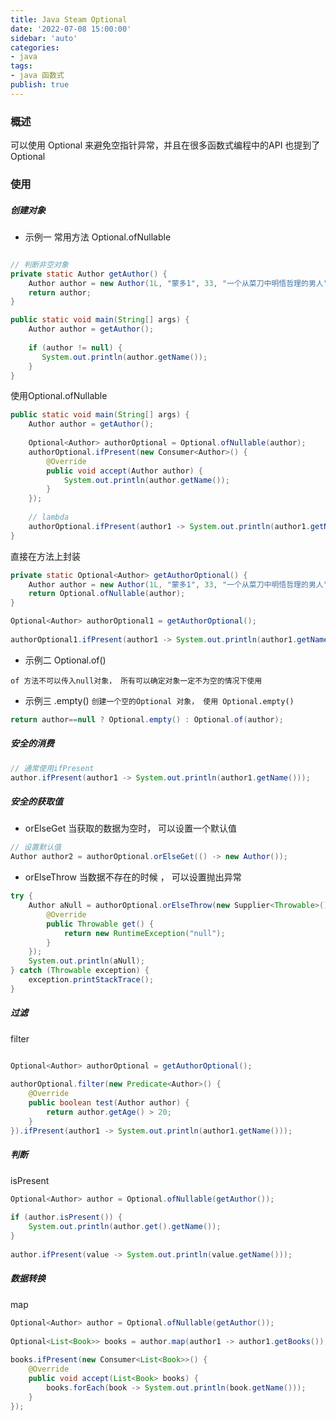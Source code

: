 ```yaml
---
title: Java Steam Optional
date: '2022-07-08 15:00:00'
sidebar: 'auto'
categories:
- java
tags:
- java 函数式
publish: true
---
```


<a name="`kpfOc`"></a>
### 概述
可以使用 Optional 来避免空指针异常，并且在很多函数式编程中的API 也提到了 Optional

### 使用

##### 创建对象

- 示例一 常用方法 Optional.ofNullable
```java

// 判断非空对象
private static Author getAuthor() {  
    Author author = new Author(1L, "蒙多1", 33, "一个从菜刀中明悟哲理的男人", null);  
    return author;  
}

public static void main(String[] args) {  
    Author author = getAuthor();  
  
    if (author != null) {  
       System.out.println(author.getName());    
    }
}
```

使用Optional.ofNullable

```java
public static void main(String[] args) {  
    Author author = getAuthor();  
  
	Optional<Author> authorOptional = Optional.ofNullable(author);  
	authorOptional.ifPresent(new Consumer<Author>() {  
	    @Override  
	    public void accept(Author author) {  
	        System.out.println(author.getName());  
	    }  
	});  
	  
	// lambda  
	authorOptional.ifPresent(author1 -> System.out.println(author1.getName()));
}
```

直接在方法上封装
```java
private static Optional<Author> getAuthorOptional() {  
    Author author = new Author(1L, "蒙多1", 33, "一个从菜刀中明悟哲理的男人", null);  
    return Optional.ofNullable(author);  
}

Optional<Author> authorOptional1 = getAuthorOptional();  
  
authorOptional1.ifPresent(author1 -> System.out.println(author1.getName()));
```


- 示例二  Optional.of()

`of 方法不可以传入null对象， 所有可以确定对象一定不为空的情况下使用`


- 示例三 .empty()
`创建一个空的Optional 对象， 使用 Optional.empty()`

```java
return author==null ? Optional.empty() : Optional.of(author);
```

##### 安全的消费

```java
// 通常使用ifPresent
author.ifPresent(author1 -> System.out.println(author1.getName()));
```

##### 安全的获取值

- orElseGet
当获取的数据为空时， 可以设置一个默认值

```java
// 设置默认值
Author author2 = authorOptional.orElseGet(() -> new Author());
```

- orElseThrow
当数据不存在的时候 ， 可以设置抛出异常

```java
try {  
    Author aNull = authorOptional.orElseThrow(new Supplier<Throwable>() {  
        @Override  
        public Throwable get() {  
            return new RuntimeException("null");  
        }  
    });  
    System.out.println(aNull);  
} catch (Throwable exception) {  
    exception.printStackTrace();  
}
```

##### 过滤
filter
```java

Optional<Author> authorOptional = getAuthorOptional();  
  
authorOptional.filter(new Predicate<Author>() {  
    @Override  
    public boolean test(Author author) {  
        return author.getAge() > 20;  
    }  
}).ifPresent(author1 -> System.out.println(author1.getName()));
```

##### 判断
isPresent

```java
Optional<Author> author = Optional.ofNullable(getAuthor());  
  
if (author.isPresent()) {  
    System.out.println(author.get().getName());  
}  
  
author.ifPresent(value -> System.out.println(value.getName()));
```

##### 数据转换
map
```java
Optional<Author> author = Optional.ofNullable(getAuthor());  
  
Optional<List<Book>> books = author.map(author1 -> author1.getBooks());  
  
books.ifPresent(new Consumer<List<Book>>() {  
    @Override  
    public void accept(List<Book> books) {  
        books.forEach(book -> System.out.println(book.getName()));  
    }  
});
```

